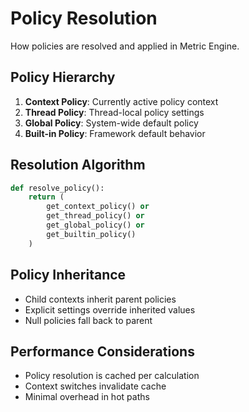 # Policy Resolution

How policies are resolved and applied in Metric Engine.

## Policy Hierarchy

1. **Context Policy**: Currently active policy context
2. **Thread Policy**: Thread-local policy settings
3. **Global Policy**: System-wide default policy
4. **Built-in Policy**: Framework default behavior

## Resolution Algorithm

```python
def resolve_policy():
    return (
        get_context_policy() or
        get_thread_policy() or
        get_global_policy() or
        get_builtin_policy()
    )
```

## Policy Inheritance

- Child contexts inherit parent policies
- Explicit settings override inherited values
- Null policies fall back to parent

## Performance Considerations

- Policy resolution is cached per calculation
- Context switches invalidate cache
- Minimal overhead in hot paths

